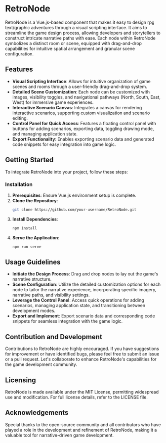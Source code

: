# RetroNode

RetroNode is a Vue.js-based component that makes it easy to design rpg text/graphic adventures through a visual scripting interface. It aims to streamline the game design process, allowing developers and storytellers to construct intricate narrative paths with ease. Each node within RetroNode symbolizes a distinct room or scene, equipped with drag-and-drop capabilities for intuitive spatial arrangement and granular scene configuration.

## Features

- **Visual Scripting Interface**: Allows for intuitive organization of game scenes and rooms through a user-friendly drag-and-drop system.
- **Detailed Scene Customization**: Each node can be customized with images, visibility toggles, and navigational pathways (North, South, East, West) for immersive game experiences.
- **Interactive Scenario Canvas**: Integrates a canvas for rendering interactive scenarios, supporting custom visualization and scenario editing.
- **Control Panel for Quick Access**: Features a floating control panel with buttons for adding scenarios, exporting data, toggling drawing mode, and managing application state.
- **Export Functionality**: Enables exporting scenario data and generated code snippets for easy integration into game logic.

## Getting Started

To integrate RetroNode into your project, follow these steps:

### Installation

1. **Prerequisites**: Ensure Vue.js environment setup is complete.
2. **Clone the Repository**:
   ```sh
   git clone https://github.com/your-username/RetroNode.git
   ```
3. **Install Dependencies**:
   ```sh
   npm install
   ```
4. **Serve the Application**:
   ```sh
   npm run serve
   ```

## Usage Guidelines

- **Initiate the Design Process**: Drag and drop nodes to lay out the game's narrative structure.
- **Scene Configuration**: Utilize the detailed customization options for each node to tailor the narrative experience, incorporating specific imagery, narrative paths, and visibility settings.
- **Leverage the Control Panel**: Access quick operations for adding scenarios, managing application state, and transitioning between development modes.
- **Export and Implement**: Export scenario data and corresponding code snippets for seamless integration with the game logic.

## Contribution and Development

Contributions to RetroNode are highly encouraged. If you have suggestions for improvement or have identified bugs, please feel free to submit an issue or a pull request. Let's collaborate to enhance RetroNode's capabilities for the game development community.

## Licensing

RetroNode is made available under the MIT License, permitting widespread use and modification. For full license details, refer to the LICENSE file.

## Acknowledgements

Special thanks to the open-source community and all contributors who have played a role in the development and refinement of RetroNode, making it a valuable tool for narrative-driven game development.




